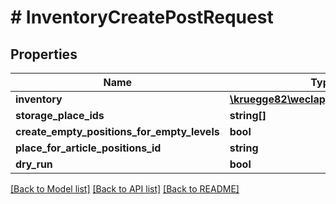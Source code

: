 # # InventoryCreatePostRequest

## Properties

Name | Type | Description | Notes
------------ | ------------- | ------------- | -------------
**inventory** | [**\kruegge82\weclapp\Model\Inventory**](Inventory.md) |  |
**storage_place_ids** | **string[]** |  | [optional]
**create_empty_positions_for_empty_levels** | **bool** |  | [optional]
**place_for_article_positions_id** | **string** |  | [optional]
**dry_run** | **bool** |  | [optional]

[[Back to Model list]](../../README.md#models) [[Back to API list]](../../README.md#endpoints) [[Back to README]](../../README.md)
